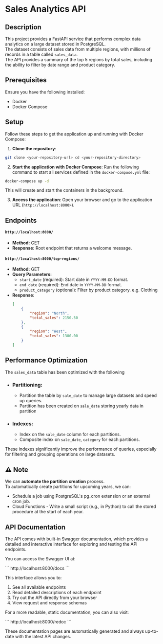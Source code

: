 # Sales Analytics API

## Description

This project provides a FastAPI service that performs complex data analytics on a large dataset stored in PostgreSQL.\
The dataset consists of sales data from multiple regions, with millions of records in a table called `sales_data`.\
The API provides a summary of the top 5 regions by total sales, including the ability to filter by date range and product category.

## Prerequisites
Ensure you have the following installed:
- Docker
- Docker Compose

## Setup

Follow these steps to get the application up and running with Docker Compose:

1. **Clone the repository**:
```bash
git clone <your-repository-url> cd <your-repository-directory>
```

2. **Start the application with Docker Compose**:
Run the following command to start all services defined in the `docker-compose.yml` file:
```bash
docker-compose up -d
```
This will create and start the containers in the background.

3. **Access the application**:
Open your browser and go to the application URL (`http://localhost:8000>`).
   

## Endpoints
#### `http://localhost:8000/` 
- **Method:** GET
- **Response:** Root endpoint that returns a welcome message.
#### `http://localhost:8000/top-regions/`
- **Method:** GET
- **Query Parameters:**
  - `start_date` (required): Start date in `YYYY-MM-DD` format.
  - `end_date` (required): End date in `YYYY-MM-DD` format.
  - `product_category` (optional): Filter by product category. e.g. Clothing
- **Response:**
  ```json
  [
      {
          "region": "North",
          "total_sales": 2150.50
      },
      {
          "region": "West",
          "total_sales": 1300.00
      }
  ]

## Performance Optimization

The `sales_data` table has been optimized with the following 

- ### Partitioning:
  - Partition the table by `sale_date` to manage large datasets and speed up queries.
  - Partition has been created on `sale_date` storing yearly data in partition
  
- ### Indexes:
  
  - Index on the `sale_date` column for each partitions.
  - Composite index on `sale_date`, `category` for each partitions.

These indexes significantly improve the performance of queries, especially for filtering and grouping operations on large datasets.

## ⚠️ Note
We can **automate the partition creation** process.\
To automatically create partitions for upcoming years, we can:
- Schedule a job using PostgreSQL's pg_cron extension or an external cron job.
- Cloud Functions - Write a small script (e.g., in Python) to call the stored procedure at the start of each year.


## API Documentation

The API comes with built-in Swagger documentation, which provides a detailed and interactive interface for exploring and testing the API endpoints.

You can access the Swagger UI at:

\`\`\`
http://localhost:8000/docs
\`\`\`

This interface allows you to:

1. See all available endpoints
2. Read detailed descriptions of each endpoint
3. Try out the API directly from your browser
4. View request and response schemas

For a more readable, static documentation, you can also visit:

\`\`\`
http://localhost:8000/redoc
\`\`\`

These documentation pages are automatically generated and always up-to-date with the latest API changes.

